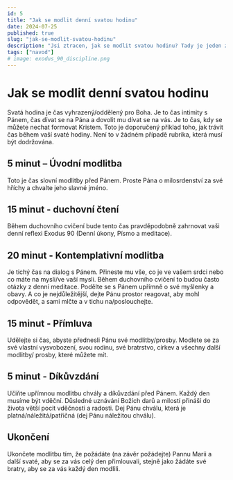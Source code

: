 ```yaml
---
id: 5
title: "Jak se modlit denní svatou hodinu"
date: 2024-07-25
published: true
slug: "jak-se-modlit-svatou-hodinu"
description: "Jsi ztracen, jak se modlit svatou hodinu? Tady je jeden z možných cest jak na to."
tags: ["navod"]
# image: exodus_90_discipline.png
---
```


# Jak se modlit denní svatou hodinu

Svatá hodina je čas vyhrazený/oddělený pro Boha. Je to čas intimity s Pánem, čas dívat se na Pána a dovolit mu dívat se na vás. Je to čas, kdy se můžete nechat formovat Kristem.
Toto je doporučený příklad toho, jak trávit čas během vaší svaté hodiny. Není to v žádném případě rubrika, která musí být dodržována.

## 5 minut – Úvodní modlitba

Toto je čas slovní modlitby před Pánem. Proste Pána o milosrdenství za své hříchy a chvalte jeho slavné jméno.

## 15 minut - duchovní čtení

Během duchovního cvičení bude tento čas pravděpodobně zahrnovat vaši denní reflexi Exodus 90 (Denní úkony, Písmo a meditace).

## 20 minut - Kontemplativní modlitba

Je tichý čas na dialog s Pánem. Přineste mu vše, co je ve vašem srdci nebo co máte na mysli/ve vaší mysli. Během duchovního cvičení to budou často otázky z denní meditace. Podělte se s Pánem upřímně o své myšlenky a obavy. A co je nejdůležitější, dejte Pánu prostor reagovat, aby mohl odpovědět, a sami mlčte a v tichu na/poslouchejte.

## 15 minut - Přímluva

Udělejte si čas, abyste přednesli Pánu své modlitby/prosby. Modlete se za své vlastní vysvobození, svou rodinu, své bratrstvo, církev a všechny další modlitby/ prosby, které můžete mít.

## 5 minut - Díkůvzdání

Učiňte upřímnou modlitbu chvály a díkůvzdání před Pánem. Každý den musíme být vděční. Důsledné uznávání Božích darů a milostí přináší do života větší pocit vděčnosti a radosti. Dej Pánu chválu, která je platná/náležitá/patřičná (dej Pánu náležitou chválu).

## Ukončení

Ukončete modlitbu tím, že požádáte (na závěr požádejte) Pannu Marii a další svaté, aby se za vás celý den přimlouvali, stejně jako žádáte své bratry, aby se za vás každý den modlili.
